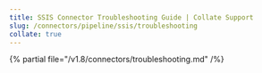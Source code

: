 ```yaml
---
title: SSIS Connector Troubleshooting Guide | Collate Support
slug: /connectors/pipeline/ssis/troubleshooting
collate: true
---
```


{% partial file="/v1.8/connectors/troubleshooting.md" /%}
